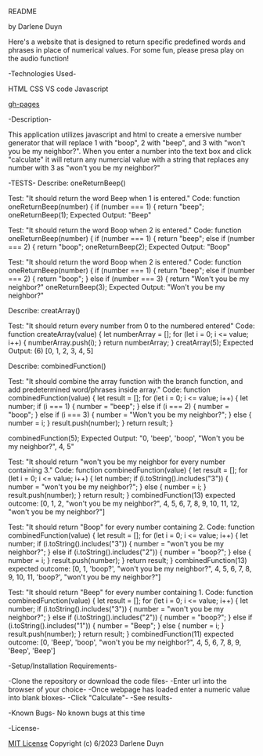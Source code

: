 README

by Darlene Duyn 

Here's a website that is designed to return specific predefined words and phrases in place of numerical values. For some fun, please presa play on the audio function! 

-Technologies Used-

HTML
CSS
VS code
Javascript 

[gh-pages](https://darlene503.github.io/roboger/)

-Description-

This application utilizes javascript and html to create a emersive number generator that will replace 1 with "boop", 2 with "beep", and 3 with "won't you be my neighbor?". When you enter a number into the text box and click "calculate" it will return any numercial value with a string that replaces any number with 3 as "won't you be my neighbor?" 



-TESTS-
Describe: oneReturnBeep()

Test: "It should return the word Beep when 1 is entered."
Code: function oneReturnBeep(number) {
  if (number === 1) {
    return "beep";
oneReturnBeep(1);
Expected Output: "Beep"

Test: "It should return the word Boop when 2 is entered."
Code: function oneReturnBeep(number) {
  if (number === 1) {
    return "beep";
    else if (number === 2) {
    return "boop"; 
oneReturnBeep(2);
Expected Output: "Boop"

Test: "It should return the word Boop when 2 is entered."
Code: function oneReturnBeep(number) {
  if (number === 1) {
    return "beep";
    else if (number === 2) {
    return "boop"; 
    } else if (number === 3) {
    return "Won't you be my neighbor?"
oneReturnBeep(3);
Expected Output: "Won't you be my neighbor?"

Describe: creatArray()

Test: "It should return every number from 0 to the numbered entered"
Code: function createArray(value) {
  let numberArray = [];
  for (let i = 0; i <= value; i++) {
    numberArray.push(i);
  }
  return numberArray;
}
creatArray(5);
Expected Output: (6) [0, 1, 2, 3, 4, 5]

Describe: combinedFunction()

Test: "It should combine the array function with the branch function, and add predetermined word/phrases inside array."
Code: function combinedFunction(value) {
  let result = [];
  for (let i = 0; i <= value; i++) {
    let number;
    if (i === 1) {
      number = "beep";
    } else if (i === 2) {
      number = "boop"; 
    }  else if (i === 3) {
      number = "Won't you be my neighbor?";
    } else {
      number = i;
    }
    result.push(number);
  }
  return result;
}

combinedFunction(5);
Expected Output: "0, 'beep', 'boop', "Won't you be my neighbor?", 4, 5"

Test: "It should return "won't you be my neighbor for every number containing 3."
Code: function combinedFunction(value) {
  let result = [];
  for (let i = 0; i <= value; i++) {
    let number;
    if (i.toString().includes("3")) {
      number = "won't you be my neighbor?";
    } else {
      number = i;
    }
    result.push(number);
  }
  return result;
}
combinedFunction(13)
expected outcome: [0, 1, 2, "won't you be my neighbor?", 4, 5, 6, 7, 8, 9, 10, 11, 12, "won't you be my neighbor?"]

Test: "It should return "Boop" for every number containing 2. 
Code: function combinedFunction(value) {
  let result = [];
  for (let i = 0; i <= value; i++) {
    let number;
    if (i.toString().includes("3")) {
      number = "won't you be my neighbor?";
    } else if (i.toString().includes("2")) {
      number = "boop?";
    } else {
      number = i;
    }
    result.push(number);
  }
  return result;
}
combinedFunction(13)
expected outcome: [0, 1, 'boop?', "won't you be my neighbor?", 4, 5, 6, 7, 8, 9, 10, 11, 'boop?', "won't you be my neighbor?"]

Test: "It should return "Beep" for every number containing 1. 
Code: function combinedFunction(value) {
  let result = [];
  for (let i = 0; i <= value; i++) {
    let number;
    if (i.toString().includes("3")) {
      number = "won't you be my neighbor?";
    } else if (i.toString().includes("2")) {
      number = "boop?";
      } else if (i.toString().includes("1")) {
      number = "Beep";
    } else {
      number = i;
    }
    result.push(number);
  }
  return result;
}
combinedFunction(11)
expected outcome: [0, 'Beep', 'boop', "won't you be my neighbor?", 4, 5, 6, 7, 8, 9, 'Beep', 'Beep']


-Setup/Installation Requirements-

-Clone the repository or download the code files-
-Enter url into the browser of your choice-
-Once webpage has loaded enter a numeric value into blank bloxes-
-Click "Calculate"-
-See results-

-Known Bugs-
No known bugs at this time

-License-

[MIT License](https://choosealicense.com/licenses/mit/)
Copyright (c) 6/2023 Darlene Duyn
